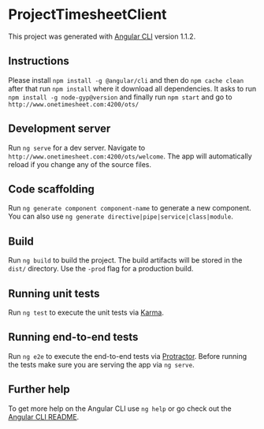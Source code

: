 # ProjectTimesheetClient

This project was generated with [Angular CLI](https://github.com/angular/angular-cli) version 1.1.2.

## Instructions

Please install `npm install -g @angular/cli` and then do `npm cache clean` after that run `npm install` where it download all dependencies. It asks to run `npm install -g node-gyp@version` and finally run `npm start` and go to `http://www.onetimesheet.com:4200/ots/`

## Development server

Run `ng serve` for a dev server. Navigate to `http://www.onetimesheet.com:4200/ots/welcome`. The app will automatically reload if you change any of the source files.

## Code scaffolding

Run `ng generate component component-name` to generate a new component. You can also use `ng generate directive|pipe|service|class|module`.

## Build

Run `ng build` to build the project. The build artifacts will be stored in the `dist/` directory. Use the `-prod` flag for a production build.

## Running unit tests

Run `ng test` to execute the unit tests via [Karma](https://karma-runner.github.io).

## Running end-to-end tests

Run `ng e2e` to execute the end-to-end tests via [Protractor](http://www.protractortest.org/).
Before running the tests make sure you are serving the app via `ng serve`.

## Further help

To get more help on the Angular CLI use `ng help` or go check out the [Angular CLI README](https://github.com/angular/angular-cli/blob/master/README.md).
